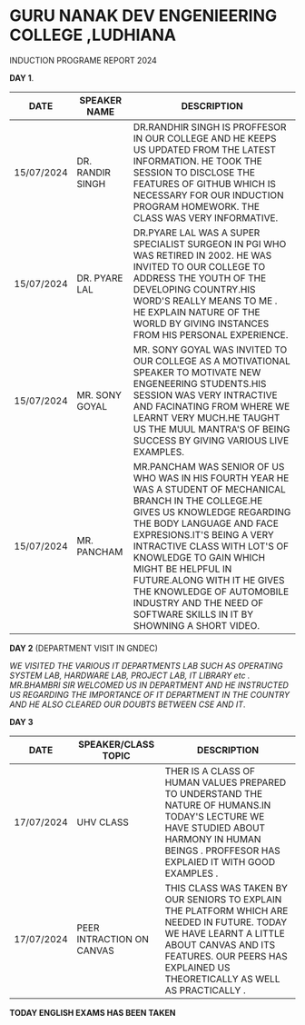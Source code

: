 # GURU NANAK DEV ENGENIEERING COLLEGE ,LUDHIANA
INDUCTION PROGRAME REPORT 2024

 **DAY 1**.
 
| DATE | SPEAKER NAME | DESCRIPTION|
| ----------- | ----------- |-----------|
| 15/07/2024 | DR. RANDIR SINGH |DR.RANDHIR SINGH IS PROFFESOR IN OUR COLLEGE AND HE KEEPS US UPDATED FROM THE LATEST INFORMATION. HE TOOK THE SESSION TO DISCLOSE THE FEATURES OF GITHUB WHICH IS NECESSARY FOR OUR INDUCTION PROGRAM HOMEWORK. THE CLASS WAS VERY INFORMATIVE.|    |
| 15/07/2024 |DR. PYARE LAL |DR.PYARE LAL WAS A SUPER SPECIALIST SURGEON IN PGI WHO WAS RETIRED IN 2002. HE WAS INVITED TO OUR COLLEGE TO ADDRESS THE YOUTH OF THE DEVELOPING COUNTRY.HIS WORD'S REALLY MEANS TO ME . HE EXPLAIN NATURE OF THE WORLD BY GIVING INSTANCES FROM HIS PERSONAL EXPERIENCE. |
|15/07/2024| MR. SONY GOYAL|MR. SONY GOYAL WAS INVITED TO OUR COLLEGE AS A MOTIVATIONAL SPEAKER TO MOTIVATE NEW ENGENEERING STUDENTS.HIS SESSION WAS VERY INTRACTIVE AND FACINATING FROM WHERE WE LEARNT VERY MUCH.HE TAUGHT US THE MUUL MANTRA'S OF BEING SUCCESS BY GIVING VARIOUS LIVE EXAMPLES.|  
|15/07/2024| MR. PANCHAM|MR.PANCHAM WAS SENIOR OF US WHO WAS IN HIS FOURTH YEAR HE WAS A STUDENT OF MECHANICAL BRANCH IN THE COLLEGE.HE GIVES US KNOWLEDGE REGARDING THE BODY LANGUAGE AND FACE EXPRESIONS.IT'S BEING A VERY INTRACTIVE CLASS WITH LOT'S OF KNOWLEDGE TO GAIN WHICH MIGHT BE HELPFUL IN FUTURE.ALONG WITH IT HE GIVES THE KNOWLEDGE OF AUTOMOBILE INDUSTRY AND THE NEED OF SOFTWARE SKILLS IN IT BY SHOWNING A SHORT VIDEO. 

**DAY 2** (DEPARTMENT VISIT IN GNDEC)

*WE VISITED THE VARIOUS IT DEPARTMENTS LAB SUCH AS  OPERATING SYSTEM LAB, HARDWARE LAB, PROJECT LAB, IT LIBRARY etc . MR.BHAMBRI SIR WELCOMED US IN DEPARTMENT AND HE INSTRUCTED US REGARDING THE IMPORTANCE OF IT DEPARTMENT IN THE COUNTRY AND HE ALSO CLEARED OUR DOUBTS BETWEEN CSE AND IT*.

**DAY 3**

| DATE | SPEAKER/CLASS TOPIC | DESCRIPTION |
| ----------- | ----------- |---------|
| 17/07/2024 | UHV CLASS | THER IS A CLASS OF HUMAN VALUES PREPARED TO UNDERSTAND THE NATURE OF HUMANS.IN TODAY'S LECTURE  WE HAVE STUDIED ABOUT HARMONY IN HUMAN BEINGS . PROFFESOR HAS EXPLAIED IT WITH GOOD EXAMPLES .
|17/07/2024| PEER INTRACTION ON CANVAS |THIS CLASS WAS TAKEN BY OUR SENIORS TO EXPLAIN THE PLATFORM WHICH ARE NEEDED IN FUTURE. TODAY WE HAVE LEARNT A LITTLE ABOUT CANVAS AND ITS FEATURES. OUR PEERS HAS EXPLAINED US THEORETICALLY AS WELL AS PRACTICALLY .

**TODAY ENGLISH EXAMS HAS BEEN TAKEN**
